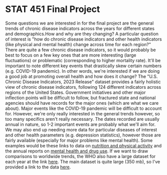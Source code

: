 # STAT 451 Final Project

Some questions we are interested in for the final project are the general trends of chronic disease indicators across the years for different states and demographics.How and why are they changing? A particular question of interest is "how do chronic disease indicators and other health indicators (like physical and mental health) change across time for each region?" There are quite a few chronic disease indicators, so it would probably be best to focus on a few key ones that are more interesting (large fluctuations) or problematic (corresponding to higher mortality rate). It'll be important to note different key events that drastically skew certain numbers (e.g. COVID-19 pandemic). In other words, we're interested if we are doing a good job at promoting overall health and how does it change? The "U.S. Chronic Disease Indicators, 2023 Release" dataset provides a fairly holistic view of chronic disease indicators, following 124 different indicators across regions of the United States. Government initiatives and other major inflection points will be difficult to follow, but fractured state and national agencies should have records for the major ones (which are what we care about). Major events like the COVID-19 pandemic will be difficult to account for. However, we're only really interested in the general trends however, so too many specifics aren't really necessary. The dates recorded are usually annual in nature, so 1-2 important events are probably what we'll aim for. We may also end up needing more data for particular diseases of interest and other health parameters (e.g. depression statistics), however those are fairly available (especially for major problems like mental health). Some examples would be these links to data on [nutrition and physical activity](https://catalog.data.gov/dataset/nutrition-physical-activity-and-obesity-behavioral-risk-factor-surveillance-system) and the annual reports on [mental health and drug use](https://www.samhsa.gov/data/data-we-collect/nsduh-national-survey-drug-use-and-health). If we want to draw comparisons to worldwide trends, the WHO also have a large dataset for each year at the link [here](https://data.who.int/). The main dataset is quite large (350 mb), so I've provided a link to the data [here](https://catalog.data.gov/dataset/u-s-chronic-disease-indicators-cdi).

